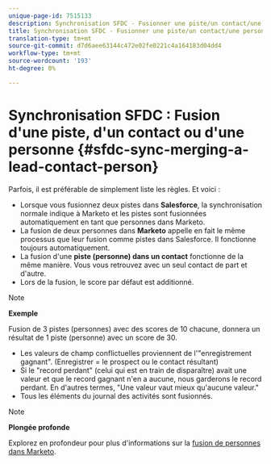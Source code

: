 ```yaml
---
unique-page-id: 7515133
description: Synchronisation SFDC - Fusionner une piste/un contact/une personne - Documents marketing - Documentation du produit
title: Synchronisation SFDC - Fusionner une piste/un contact/une personne
translation-type: tm+mt
source-git-commit: d7d6aee63144c472e02fe0221c4a164183d04dd4
workflow-type: tm+mt
source-wordcount: '193'
ht-degree: 0%

---
```



# Synchronisation SFDC : Fusion d&#39;une piste, d&#39;un contact ou d&#39;une personne {#sfdc-sync-merging-a-lead-contact-person}

Parfois, il est préférable de simplement liste les règles. Et voici :

* Lorsque vous fusionnez deux pistes dans **Salesforce**, la synchronisation normale indique à Marketo et les pistes sont fusionnées automatiquement en tant que personnes dans Marketo.
* La fusion de deux personnes dans **Marketo** appelle en fait le même processus que leur fusion comme pistes dans Salesforce. Il fonctionne toujours automatiquement.
* La fusion d&#39;une **piste (personne) dans un contact** fonctionne de la même manière. Vous vous retrouvez avec un seul contact de part et d&#39;autre.
* Lors de la fusion, le score par défaut est additionné.

>[!NOTE]
>
>**Exemple**
>
>Fusion de 3 pistes (personnes) avec des scores de 10 chacune, donnera un résultat de 1 piste (personne) avec un score de 30.

* Les valeurs de champ conflictuelles proviennent de l&#39;&quot;enregistrement gagnant&quot;. (Enregistrer = le prospect ou le contact résultant)
* Si le &quot;record perdant&quot; (celui qui est en train de disparaître) avait une valeur et que le record gagnant n&#39;en a aucune, nous garderons le record perdant. En d&#39;autres termes, &quot;Une valeur vaut mieux qu&#39;aucune valeur.&quot;
* Tous les éléments du journal des activités sont fusionnés.

>[!NOTE]
>
>**Plongée profonde**
>
>Explorez en profondeur pour plus d&#39;informations sur la [fusion de personnes dans Marketo](../../../../product-docs/core-marketo-concepts/smart-lists-and-static-lists/managing-people-in-smart-lists/find-and-merge-duplicate-people.md).

